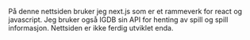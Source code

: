 På denne nettsiden bruker jeg next.js som er et rammeverk for react og javascript. 
Jeg bruker også IGDB sin API for henting av spill og spill informasjon. 
Nettsiden er ikke ferdig utviklet enda.
